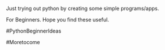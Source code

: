 Just trying out python by creating some simple programs/apps.

For Beginners. Hope you find these useful.

#PythonBeginnerIdeas

#Moretocome

